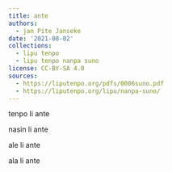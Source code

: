 ```yaml
---
title: ante
authors:
  - jan Pite Janseke
date: '2021-08-02'
collections:
  - lipu tenpo
  - lipu tenpo nanpa suno
license: CC-BY-SA 4.0
sources:
  - https://liputenpo.org/pdfs/0006suno.pdf
  - https://liputenpo.org/lipu/nanpa-suno/
---
```


tenpo li ante

nasin li ante

ale li ante

ala li ante